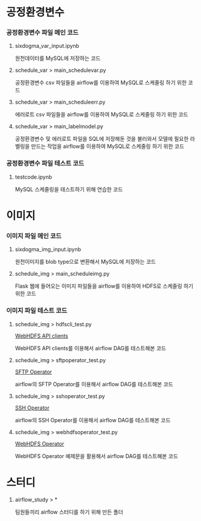 # 공정환경변수
### 공정환경변수 파일 메인 코드
1. sixdogma_var_input.ipynb

    원천데이터를 MySQL에 저장하는 코드

2. schedule_var > main_schedulevar.py

    공정환경변수 csv 파일들을 airflow를 이용하여 MySQL로 스케줄링 하기 위한 코드

3. schedule_var > main_scheduleerr.py

    에러로트 csv 파일들을 airflow를 이용하여 MySQL로 스케줄링 하기 위한 코드

4. schedule_var > main_labelmodel.py

    공정환경변수 및 에러로트 파일을 SQL에 저장해둔 것을 불러와서 모델에 필요한 라벨링을 만드는 작업을 airflow를 이용하여 MySQL로 스케줄링 하기 위한 코드

### 공정환경변수 파일 테스트 코드
1. testcode.ipynb

    MySQL 스케줄링을 테스트하기 위해 연습한 코드


# 이미지
### 이미지 파일 메인 코드
1. sixdogma_img_input.ipynb

    원천이미지를 blob type으로 변환해서 MySQL에 저장하는 코드

2. schedule_img > main_scheduleimg.py

    Flask 웹에 들어오는 이미지 파일들을 airflow를 이용하여 HDFS로 스케줄링 하기 위한 코드

### 이미지 파일 테스트 코드
1. schedule_img > hdfscli_test.py

    <a href="https://hdfscli.readthedocs.io/en/latest/api.html">WebHDFS API clients</a>

    WebHDFS API clients를 이용해서 airflow DAG를 테스트해본 코드

2. schedule_img > sftpoperator_test.py

    <a href="">SFTP Operator</a>

    airflow의 SFTP Operator를 이용해서 airflow DAG를 테스트해본 코드

3. schedule_img > sshoperator_test.py

    <a href="">SSH Operator</a>

    airflow의 SSH Operator를 이용해서 airflow DAG를 테스트해본 코드

4. schedule_img > webhdfsoperator_test.py

    <a href="">WebHDFS Operator</a>

    WebHDFS Operator 예제문을 활용해서 airflow DAG를 테스트해본 코드


# 스터디
1. airflow_study > *

    팀원들끼리 airflow 스터디를 하기 위해 만든 폴더